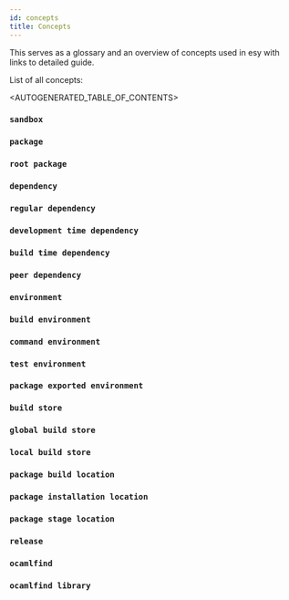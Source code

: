 ```yaml
---
id: concepts
title: Concepts
---
```


This serves as a glossary and an overview of concepts used in esy with links to
detailed guide.

List of all concepts:

<AUTOGENERATED_TABLE_OF_CONTENTS>

### `sandbox`

### `package`

### `root package`

### `dependency`

### `regular dependency`

### `development time dependency`

### `build time dependency`

### `peer dependency`

### `environment`

### `build environment`

### `command environment`

### `test environment`

### `package exported environment`

### `build store`

### `global build store`

### `local build store`

### `package build location`

### `package installation location`

### `package stage location`

### `release`

### `ocamlfind`

### `ocamlfind library`
